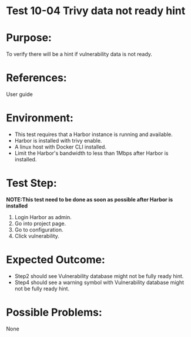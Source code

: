 Test 10-04 Trivy data not ready hint
=======
  
# Purpose:  
To verify there will be a hint if vulnerability data is not ready.  
  
# References:  
User guide  
  
# Environment:  
* This test requires that a Harbor instance is running and available.  
* Harbor is installed with trivy enable.  
* A linux host with Docker CLI installed.  
* Limit the Harbor's bandwidth to less than 1Mbps after Harbor is installed.  

# Test Step:  
**NOTE:This test need to be done as soon as possible after Harbor is installed**  

1. Login Harbor as admin.  
2. Go into project page.  
3. Go to configuration.  
4. Click vulnerability.  

# Expected Outcome:  
* Step2 should see Vulnerability database might not be fully ready hint.  
* Step4 should see a warning symbol with Vulnerability database might not be fully ready hint.  

# Possible Problems:  
None  
